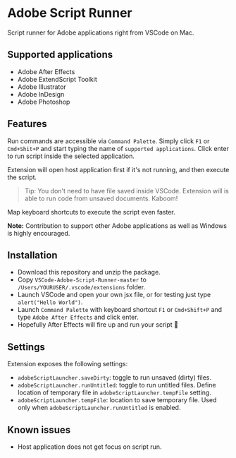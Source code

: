 # Adobe Script Runner
Script runner for Adobe applications right from VSCode on Mac.

## Supported applications
- Adobe After Effects
- Adobe ExtendScript Toolkit
- Adobe Illustrator
- Adobe InDesign
- Adobe Photoshop

## Features

Run commands are accessible via `Command Palette`. Simply click `F1` or `Cmd+Shit+P` and start typing the name of `supported applications`. Click enter to run script inside the selected application.

Extension will open host application first if it's not running, and then execute the script.

> Tip: You don't need to have file saved inside VSCode. Extension will is able to run code from unsaved documents. Kaboom!

Map keyboard shortcuts to execute the script even faster.

**Note:** Contribution to support other Adobe applications as well as Windows is highly encouraged.

## Installation
* Download this repository and unzip the package.
* Copy `VSCode-Adobe-Script-Runner-master` to `/Users/YOURUSER/.vscode/extensions` folder.
* Launch VSCode and open your own jsx file, or for testing just type `alert("Hello World")`.
* Launch `Command Palette` with keyboard shortcut `F1` or `Cmd+Shift+P` and type `Adobe After Effects` and click enter.
* Hopefully After Effects will fire up and run your script 🙏

## Settings

Extension exposes the following settings:

* `adobeScriptLauncher.saveDirty`: toggle to run unsaved (dirty) files.
* `adobeScriptLauncher.runUntitled`: toggle to run untitled files. Define location of temporary file in `adobeScriptLauncher.tempFile` setting.
* `adobeScriptLauncher.tempFile`: location to save temporary file. Used only when `adobeScriptLauncher.runUntitled` is enabled.

## Known issues
* Host application does not get focus on script run.